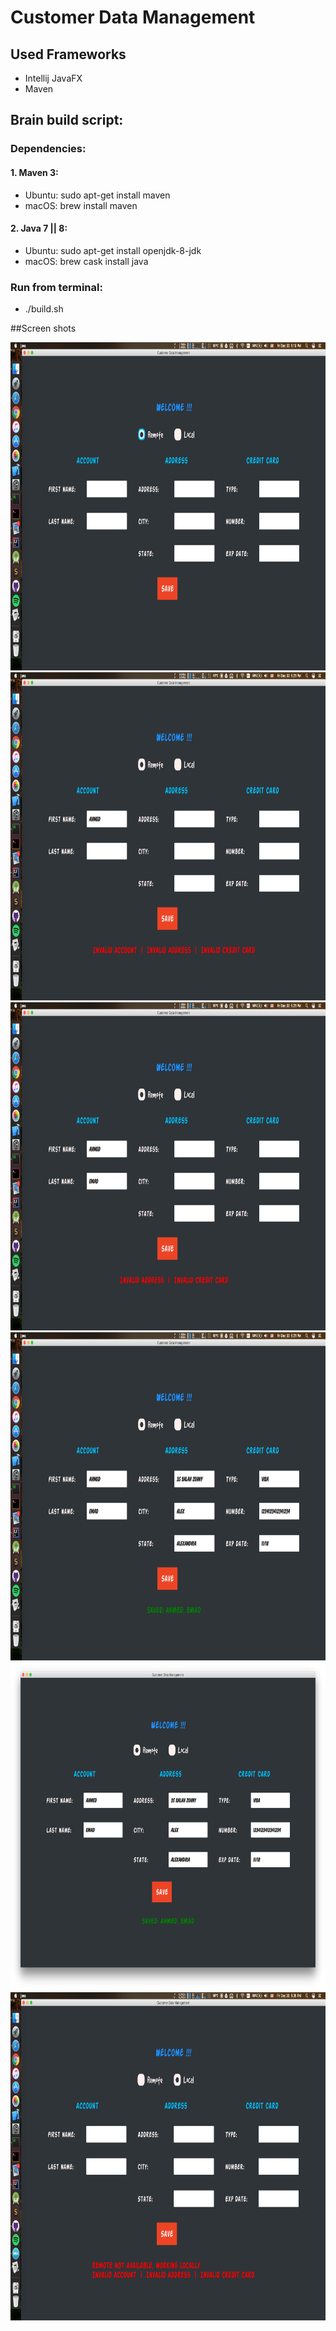 Customer Data Management
=========================

## Used Frameworks
- Intellij JavaFX
- Maven


## Brain build script:

### Dependencies:

#### 1. Maven 3:
- Ubuntu: sudo apt-get install maven
- macOS: brew install maven

#### 2. Java 7 || 8:
- Ubuntu: sudo apt-get install openjdk-8-jdk
- macOS: brew cask install java

### Run from terminal:
- ./build.sh


##Screen shots

<img src="Screen Shots/01.png" width="840" height="525">

<img src="Screen Shots/02.png" width="840" height="525">

<img src="Screen Shots/03.png" width="840" height="525">

<img src="Screen Shots/04.png" width="840" height="525">

<img src="Screen Shots/05.png" width="840" height="525">

<img src="Screen Shots/06.png" width="840" height="525">
